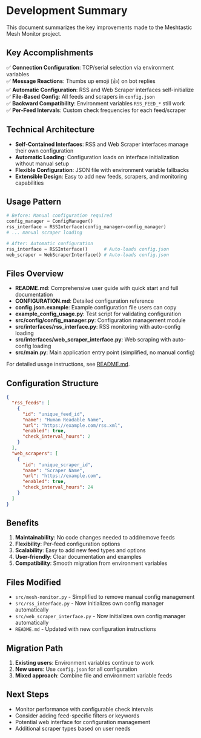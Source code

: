 # Development Summary

This document summarizes the key improvements made to the Meshtastic Mesh Monitor project.

## Key Accomplishments

✅ **Connection Configuration**: TCP/serial selection via environment variables  
✅ **Message Reactions**: Thumbs up emoji (👍) on bot replies  
✅ **Automatic Configuration**: RSS and Web Scraper interfaces self-initialize  
✅ **File-Based Config**: All feeds and scrapers in `config.json`  
✅ **Backward Compatibility**: Environment variables `RSS_FEED_*` still work  
✅ **Per-Feed Intervals**: Custom check frequencies for each feed/scraper  

## Technical Architecture

- **Self-Contained Interfaces**: RSS and Web Scraper interfaces manage their own configuration
- **Automatic Loading**: Configuration loads on interface initialization without manual setup
- **Flexible Configuration**: JSON file with environment variable fallbacks
- **Extensible Design**: Easy to add new feeds, scrapers, and monitoring capabilities

## Usage Pattern

```python
# Before: Manual configuration required
config_manager = ConfigManager()
rss_interface = RSSInterface(config_manager=config_manager)
# ... manual scraper loading

# After: Automatic configuration
rss_interface = RSSInterface()      # Auto-loads config.json
web_scraper = WebScraperInterface() # Auto-loads config.json
```

## Files Overview

- **README.md**: Comprehensive user guide with quick start and full documentation
- **CONFIGURATION.md**: Detailed configuration reference
- **config.json.example**: Example configuration file users can copy
- **example_config_usage.py**: Test script for validating configuration
- **src/config/config_manager.py**: Configuration management module
- **src/interfaces/rss_interface.py**: RSS monitoring with auto-config loading  
- **src/interfaces/web_scraper_interface.py**: Web scraping with auto-config loading
- **src/main.py**: Main application entry point (simplified, no manual config)

For detailed usage instructions, see [README.md](README.md).

## Configuration Structure
```json
{
  "rss_feeds": [
    {
      "id": "unique_feed_id",
      "name": "Human Readable Name",
      "url": "https://example.com/rss.xml",
      "enabled": true,
      "check_interval_hours": 2
    }
  ],
  "web_scrapers": [
    {
      "id": "unique_scraper_id",
      "name": "Scraper Name",
      "url": "https://example.com",
      "enabled": true,
      "check_interval_hours": 24
    }
  ]
}
```

## Benefits
1. **Maintainability**: No code changes needed to add/remove feeds
2. **Flexibility**: Per-feed configuration options
3. **Scalability**: Easy to add new feed types and options
4. **User-friendly**: Clear documentation and examples
5. **Compatibility**: Smooth migration from environment variables

## Files Modified
- `src/mesh-monitor.py` - Simplified to remove manual config management
- `src/rss_interface.py` - Now initializes own config manager automatically
- `src/web_scraper_interface.py` - Now initializes own config manager automatically
- `README.md` - Updated with new configuration instructions

## Migration Path
1. **Existing users**: Environment variables continue to work
2. **New users**: Use `config.json` for all configuration
3. **Mixed approach**: Combine file and environment variable feeds

## Next Steps
- Monitor performance with configurable check intervals
- Consider adding feed-specific filters or keywords
- Potential web interface for configuration management
- Additional scraper types based on user needs
